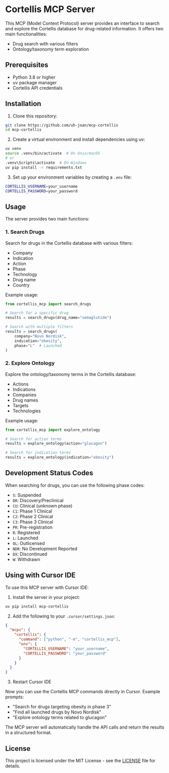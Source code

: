 # Cortellis MCP Server

This MCP (Model Context Protocol) server provides an interface to search and explore the Cortellis database for drug-related information. It offers two main functionalities:
- Drug search with various filters
- Ontology/taxonomy term exploration

## Prerequisites

- Python 3.8 or higher
- uv package manager
- Cortellis API credentials

## Installation

1. Clone this repository:
```bash
git clone https://github.com/uh-joan/mcp-cortellis
cd mcp-cortellis
```

2. Create a virtual environment and install dependencies using uv:
```bash
uv venv
source .venv/bin/activate  # On Unix/macOS
# or
.venv\Scripts\activate  # On Windows
uv pip install -r requirements.txt
```

3. Set up your environment variables by creating a `.env` file:
```bash
CORTELLIS_USERNAME=your_username
CORTELLIS_PASSWORD=your_password
```

## Usage

The server provides two main functions:

### 1. Search Drugs

Search for drugs in the Cortellis database with various filters:
- Company
- Indication
- Action
- Phase
- Technology
- Drug name
- Country

Example usage:
```python
from cortellis_mcp import search_drugs

# Search for a specific drug
results = search_drugs(drug_name="semaglutide")

# Search with multiple filters
results = search_drugs(
    company="Novo Nordisk",
    indication="obesity",
    phase="L"  # Launched
)
```

### 2. Explore Ontology

Explore the ontology/taxonomy terms in the Cortellis database:
- Actions
- Indications
- Companies
- Drug names
- Targets
- Technologies

Example usage:
```python
from cortellis_mcp import explore_ontology

# Search for action terms
results = explore_ontology(action="glucagon")

# Search for indication terms
results = explore_ontology(indication="obesity")
```

## Development Status Codes

When searching for drugs, you can use the following phase codes:
- `S`: Suspended
- `DR`: Discovery/Preclinical
- `CU`: Clinical (unknown phase)
- `C1`: Phase 1 Clinical
- `C2`: Phase 2 Clinical
- `C3`: Phase 3 Clinical
- `PR`: Pre-registration
- `R`: Registered
- `L`: Launched
- `OL`: Outlicensed
- `NDR`: No Development Reported
- `DX`: Discontinued
- `W`: Withdrawn

## Using with Cursor IDE

To use this MCP server with Cursor IDE:

1. Install the server in your project:
```bash
uv pip install mcp-cortellis
```

2. Add the following to your `.cursor/settings.json`:
```json
{
  "mcps": {
    "cortellis": {
      "command": ["python", "-m", "cortellis_mcp"],
      "env": {
        "CORTELLIS_USERNAME": "your_username",
        "CORTELLIS_PASSWORD": "your_password"
      }
    }
  }
}
```

3. Restart Cursor IDE

Now you can use the Cortellis MCP commands directly in Cursor. Example prompts:

- "Search for drugs targeting obesity in phase 3"
- "Find all launched drugs by Novo Nordisk"
- "Explore ontology terms related to glucagon"

The MCP server will automatically handle the API calls and return the results in a structured format.

## License

This project is licensed under the MIT License - see the [LICENSE](LICENSE) file for details.
